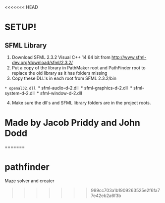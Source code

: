 <<<<<<< HEAD
# SETUP!

## SFML Library
1. Download SFML 2.3.2 Visual C++ 14 64 bit from http://www.sfml-dev.org/download/sfml/2.3.2/ 
2. Put a copy of the library in PathMaker root and PathFinder root to replace the old library as it has folders missing
3. Copy these DLL's in each root from SFML 2.3.2/bin

``* openal32.dll
``* sfml-audio-d-2.dll``
``* sfml-graphics-d-2.dll``
``* sfml-system-d-2.dll``
``* sfml-window-d-2.dll

4. Make sure the dll's and SFML library folders are in the project roots.

# Made by Jacob Priddy and John Dodd
=======
# pathfinder
Maze solver and creater
>>>>>>> 999cc703a1b1909263525e2f6fa77e42eb2a6f3b
